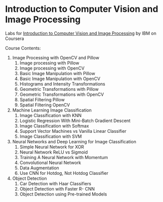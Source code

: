 # Introduction to Computer Vision and Image Processing

Labs for [Introduction to Computer Vision and Image Processing](https://www.coursera.org/learn/introduction-computer-vision-watson-opencv) by IBM on Coursera

Course Contents:
1. Image Processing with OpenCV and  Pillow
   1. Image processing with Pillow
   2. Image processing with OpenCV
   3. Basic Image Manipulation with Pillow
   4. Basic Image Manipulation with OpenCV
   5. Histograms and Intensity Transformations
   6. Geometric Transformations with Pillow
   7. Geometric Transformations with OpenCV
   8. Spatial Filtering Pillow
   9. Spatial Filtering OpenCV
2. Machine Learning Image Classification
   1. Image Classification with KNN
   2. Logistic Regression With Mini-Batch Gradient Descent
   3. Image Classification with Softmax
   4. Support Vector Machines vs Vanilla Linear Classifier
   5. Image Classification with SVM
3. Neural Networks and Deep Learning for Image Classification
   1. Simple Neural Network for XOR
   2. Neural Network ReLU vs Sigmoid
   3. Training A Neural Network with Momentum
   4. Convolutional Neural Network
   5. Data Augmentation
   6. Use CNN for Hotdog, Not Hotdog Classifier
4. Object Detection
   1. Car Detection with Haar Classifiers
   2. Object Detection with Faster R- CNN
   3. Object Detection using Pre-trained Models
